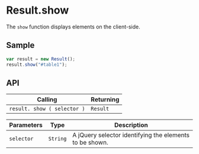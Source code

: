 # Result.show

The `show` function displays elements on the client-side.

## Sample

```javascript
var result = new Result();
result.show("#table1");
```

## API

| Calling | Returning |
|---|---|
| `result. show ( selector )` | `Result` |

| Parameters | Type | Description |
|---|---|---|
| `selector` | `String` | A jQuery selector identifying the elements to be shown. |